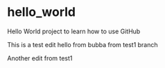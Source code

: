 # hello_world
Hello World project to learn how to use GitHub

This is a test edit
hello from bubba
from test1 branch

Another edit from test1
